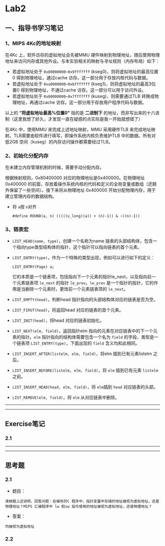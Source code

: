 # Lab2

## 一、指导书学习笔记

### 1、MIPS 4Kc的地址映射

在4Kc 上，软件访存的虚拟地址会先被MMU 硬件映射到物理地址，随后使用物理地址来访问内存或其他外设。与本实验相关的映射与寻址规则（内存布局）如下：

* 若虚拟地址处于 `0x80000000~0x9fffffff` (kseg0)，则将虚拟地址的最高位置0 得到物理地址，通过cache 访存。这一部分用于存放内核代码与数据。
* 若虚拟地址处于 `0xa0000000~0xbfffffff` (kseg1)，则将虚拟地址的最高3位置0 得到物理地址，不通过cache 访存。这一部分可以用于访问外设。
* 若虚拟地址处于 `0x00000000~0x7fffffff` (kuseg)，则需要通过TLB 转换成物理地址，再通过cache 访存。这一部分用于存放用户程序代码与数据。

以上的 **“将虚拟地址最高%位置0"** 指的是 **二进制下** 的地址，而非写出来的十六进制（这里我想了好久，才发现一直在疑惑的点实际是我一开始就想错了）

在4Kc 中，使用MMU 来完成上述地址映射，MMU 采用硬件TLB 来完成地址映射。TLB需要由软件进行填写，即操作系统内核负责维护TLB 中的数据。所有对低2GB 空间（kuseg）的内存访问操作都需要经过TLB。

### 2、初始化分配内存

在未建立内存管理机制的时候，需要手动分配内存。

根据映射规则，0x80400000 对应的物理地址是0x400000。在物理地址0x400000 的前面，存放着操作系统内核的代码和定义的全局变量或数组（还额外保留了一些空间）。接下来将从物理地址 0x400000 开始分配物理内存，用于建立管理内存的数据结构。

* 将 `a`按 `n`对齐

  ```
  #define ROUND(a, n) (((((u_long)(a)) + (n)-1)) & ~((n)-1))
  ```

### 3、链表宏

* `LIST_HEAD(name, type)`，创建一个名称为name 链表的头部结构体，包含一个指向type类型结构体的指针，这个指针可以指向链表的首个元素。
* `LIST_ENTRY(type)`，作为一个特殊的类型出现，例如可以进行如下的定义：

  ```
  LIST_ENTRY(Page) a;
  ```

  它的本质是一个链表项，包括指向下一个元素的指针le_next，以及指向前一个元素链表项 `le_next` 的指针 `le_prev`。`le_prev` 是一个指针的指针，它的作用是当删除一个元素时，更改前一个元素链表项的 `le_next`。
* `LIST_EMPTY(head)`，判断head 指针指向的头部结构体对应的链表是否为空。
* `LIST_FIRST(head)`，将返回head 对应的链表的首个元素。
* `LIST_INIT(head)`，将head 对应的链表初始化。
* `LIST_NEXT(elm, field)`，返回指针elm 指向的元素在对应链表中的下一个元素的指针。`elm` 指针指向的结构体需要包含一个名为 `field` 的字段，类型是一个链表项 `LIST_ENTRY(type)`，下面出现的 `field` 含义均和此相同。
* `LIST_INSERT_AFTER(listelm, elm, field)`，将elm 插到已有元素listelm 之后。
* `LIST_INSERT_BEFORE(listelm, elm, field)`，将 `elm` 插到已有元素 `listelm` 之前。
* `LIST_INSERT_HEAD(head, elm, field)`，将 `elm`插到 `head` 对应链表的头部。
* `LIST_REMOVE(elm, field)`，将 `elm` 从对应链表中删除。

---

---

## Exercise笔记

### 2.1


---

---

## 思考题

### 2.1

* 题目：

```
请根据上述说明，回答问题：在编写的C 程序中，指针变量中存储的地址被视为虚拟地址，还是物理地址？MIPS 汇编程序中 lw 和sw 指令使用的地址被视为虚拟地址，还是物理地址？
```

* 答案：

```
均被视为虚拟地址
```

### 2.2
